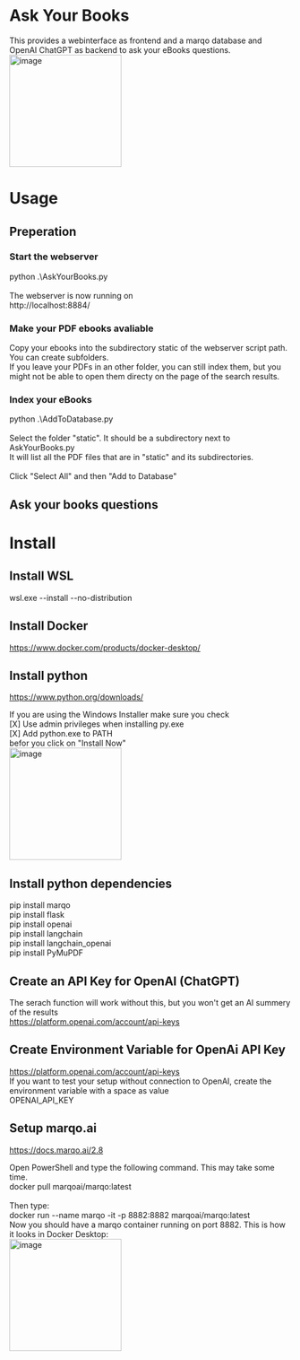 # Ask Your Books
This provides a webinterface as frontend and a marqo database and OpenAI ChatGPT as backend to ask your eBooks questions. \
<img width="200" alt="image" src="https://github.com/OneEyedBlackCatDevelopment/AksYourBooks/assets/173571148/8eadc70b-138f-498e-857e-5ce43012bf30">

# Usage
## Preperation
### Start the webserver
python .\AskYourBooks.py \
\
The webserver is now running on \
http://localhost:8884/

### Make your PDF ebooks avaliable 
Copy your ebooks into the subdirectory static of the webserver script path. \
You can create subfolders. \
If you leave your PDFs in an other folder, you can still index them, but you might not be able to open them directy on the page of the search results.

### Index your eBooks
python .\AddToDatabase.py \
\
Select the folder "static". It should be a subdirectory next to AskYourBooks.py \
It will list all the PDF files that are in "static" and its subdirectories. \
\
Click "Select All" and then "Add to Database"

## Ask your books questions


# Install

## Install WSL
wsl.exe --install --no-distribution

## Install Docker
https://www.docker.com/products/docker-desktop/

## Install python
https://www.python.org/downloads/

If you are using the Windows Installer make sure you check \
[X] Use admin privileges when installing py.exe \
[X] Add python.exe to PATH \
befor you click on "Install Now" \
<img width="200" alt="image" src="https://github.com/OneEyedBlackCatDevelopment/AksYourBooks/assets/173571148/dc7b9373-475d-499f-ba9c-b01893da2396">

## Install python dependencies
pip install marqo \
pip install flask \
pip install openai \
pip install langchain \
pip install langchain_openai \
pip install PyMuPDF
 

## Create an API Key for OpenAI (ChatGPT)
The serach function will work without this, but you won't get an AI summery of the results \
https://platform.openai.com/account/api-keys

## Create Environment Variable for OpenAi API Key 
https://platform.openai.com/account/api-keys 
\
If you want to test your setup without connection to OpenAI, create the environment variable with a space as value \
OPENAI_API_KEY
 
## Setup marqo.ai
https://docs.marqo.ai/2.8

Open PowerShell and type the following command. This may take some time.
\
docker pull marqoai/marqo:latest
\
\
Then type: \
docker run --name marqo -it -p 8882:8882 marqoai/marqo:latest
\
Now you should have a marqo container running on port 8882. This is how it looks in Docker Desktop: \
<img width="200" alt="image" src="https://github.com/OneEyedBlackCatDevelopment/AksYourBooks/assets/173571148/7b68541c-1ae1-4523-8735-788d0eca55d0">

